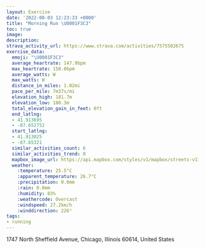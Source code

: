 ```yaml
---
layout: Exercise
date: '2022-08-03 12:23:33 +0000'
title: "Morning Run \U0001F3C3"
toc: true
image:
description:
strava_activity_url: https://www.strava.com/activities/7575502675
exercise_data:
  emoji: "\U0001F3C3"
  average_heartrate: 147.9bpm
  max_heartrate: 158.0bpm
  average_watts: W
  max_watts: W
  distance_in_miles: 1.02mi
  pace_per_mile: 7m37s/mi
  elevation_high: 181.7m
  elevation_low: 180.3m
  total_elevation_gain_in_feet: 0ft
  end_latlng:
  - 41.913695
  - -87.652752
  start_latlng:
  - 41.913025
  - -87.65321
  similar_activities_count: 6
  similar_activities_trend: 0
  mapbox_image_url: https://api.mapbox.com/styles/v1/mapbox/streets-v11/static/path-5+787af2-1.0(kcy~Fpw~uOcAYm%40DQAUDc%40%40cAFuA%3FSDe%40Ca%40Be%40Ea%40A%5D%40e%40EcAJ%5D%3FIB%5D%40mACM%3Fe%40HU%40a%40KK%3FQJk%40BQAKSAUAi%40Dc%40CGA%5BFe%40LAj%40F%60%40E%5EKVCn%40CNE%60%40FTAL%40~%40CbAIXILA%5CBRAHBN%3Fj%40FRC%5EANB~%40K%5C%3FVD%7CAILGNQf%40cA%5Cg%40n%40eAp%40%7D%40f%40%7B%40B%5BOAONc%40%7C%40Y%60%40MLe%40~%40k%40j%40Wd%40Ov%40Cf%40D%60BAX),pin-s-s+e5b22e(-87.65321,41.91302),pin-s-f+89ae00(-87.65275999999997,41.913690000000024)/auto/800x800?access_token=pk.eyJ1Ijoiam9zaGJlY2ttYW4iLCJhIjoiY205eWR2aDd1MWZ6djJrbXc4a3M0bWZleiJ9.XiG9OWkNcZk2QzjJbxLB4A
  weather:
    :temperature: 25.5°C
    :apparent_temperature: 26.7°C
    :precipitation: 0.0mm
    :rain: 0.0mm
    :humidity: 83%
    :weathercode: Overcast
    :windspeed: 27.2km/h
    :winddirection: 226°
tags:
- running
---
```

1747 North Sheffield Avenue, Chicago, Illinois 60614, United States
